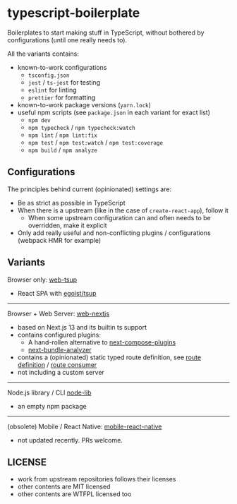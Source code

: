 # typescript-boilerplate

Boilerplates to start making stuff in TypeScript, without bothered by configurations (until one really needs to).

All the variants contains:

- known-to-work configurations
    - `tsconfig.json`
    - `jest` / `ts-jest` for testing
    - `eslint` for linting
    - `prettier` for formatting
- known-to-work package versions (`yarn.lock`)
- useful npm scripts (see `package.json` in each variant for exact list)
    - `npm dev`
    - `npm typecheck` / `npm typecheck:watch`
    - `npm lint` / `npm lint:fix`
    - `npm test` / `npm test:watch` / `npm test:coverage`
    - `npm build` / `npm analyze`

## Configurations

The principles behind current (opinionated) settings are:

- Be as strict as possible in TypeScript
- When there is a upstream (like in the case of `create-react-app`), follow it
    - When some upstream configuration can and often needs to be overridden, make it explicit
- Only add really useful and non-conflicting plugins / configurations (webpack HMR for example)

## Variants

Browser only: [web-tsup](web-tsup/)

- React SPA with [egoist/tsup](https://github.com/egoist/tsup)

---

Browser + Web Server: [web-nextjs](web-nextjs/)

- based on Next.js 13 and its builtin ts support
- contains configured plugins:
    - A hand-rollen alternative to [next-compose-plugins](https://github.com/cyrilwanner/next-compose-plugins)
    - [next-bundle-analyzer](https://github.com/zeit/next-plugins/tree/master/packages/next-bundle-analyzer)
- contains a (opinionated) static typed route definition, see [route definition](web-nextjs/src/config/typed-routes.ts) / [route consumer](web-nextjs/pages/posts/[postId].tsx)
- not including a custom server

---

Node.js library / CLI  [node-lib](node-lib/)

- an empty npm package

---

(obsolete) Mobile / React Native: [mobile-react-native](obsolete/mobile-react-native/)

- not updated recently. PRs welcome.

## LICENSE

- work from upstream repositories follows their licenses
- other contents are MIT licensed
- other contents are WTFPL licensed too
